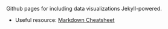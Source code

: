 

Github pages for including data visualizations Jekyll-powered.


  - Useful resource: [Markdown Cheatsheet](http://www.jekyllnow.com/Markdown-Style-Guide/)
